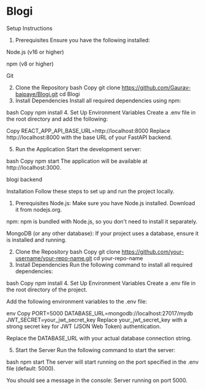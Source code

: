 # Blogi

Setup Instructions
1. Prerequisites
Ensure you have the following installed:

Node.js (v16 or higher)

npm (v8 or higher)

Git

2. Clone the Repository
bash
Copy
git clone https://github.com/Gaurav-bajpaye/Blogi.git
cd Blogi
3. Install Dependencies
Install all required dependencies using npm:

bash
Copy
npm install
4. Set Up Environment Variables
Create a .env file in the root directory and add the following:

Copy
REACT_APP_API_BASE_URL=http://localhost:8000
Replace http://localhost:8000 with the base URL of your FastAPI backend.

5. Run the Application
Start the development server:

bash
Copy
npm start
The application will be available at http://localhost:3000.


blogi backend

Installation
Follow these steps to set up and run the project locally.

1. Prerequisites
Node.js: Make sure you have Node.js installed. Download it from nodejs.org.

npm: npm is bundled with Node.js, so you don't need to install it separately.

MongoDB (or any other database): If your project uses a database, ensure it is installed and running.

2. Clone the Repository
bash
Copy
git clone https://github.com/your-username/your-repo-name.git
cd your-repo-name
3. Install Dependencies
Run the following command to install all required dependencies:

bash
Copy
npm install
4. Set Up Environment Variables
Create a .env file in the root directory of the project.

Add the following environment variables to the .env file:

env
Copy
PORT=5000
DATABASE_URL=mongodb://localhost:27017/mydb
JWT_SECRET=your_jwt_secret_key
Replace your_jwt_secret_key with a strong secret key for JWT (JSON Web Token) authentication.

Replace the DATABASE_URL with your actual database connection string.

5. Start the Server
Run the following command to start the server:

bash
npm start
The server will start running on the port specified in the .env file (default: 5000).

You should see a message in the console: Server running on port 5000.